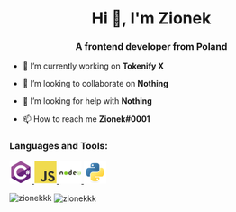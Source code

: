 <h1 align="center">Hi 👋, I'm Zionek</h1>
<h3 align="center">A frontend developer from Poland</h3>

- 🔭 I’m currently working on **Tokenify X**

- 👯 I’m looking to collaborate on **Nothing**

- 🤝 I’m looking for help with **Nothing**

- 📫 How to reach me **Zionek#0001**

<h3 align="left">Languages and Tools:</h3>
<p align="left"> <a href="https://www.w3schools.com/cs/" target="_blank" rel="noreferrer"> <img src="https://raw.githubusercontent.com/devicons/devicon/master/icons/csharp/csharp-original.svg" alt="csharp" width="40" height="40"/> </a> <a href="https://developer.mozilla.org/en-US/docs/Web/JavaScript" target="_blank" rel="noreferrer"> <img src="https://raw.githubusercontent.com/devicons/devicon/master/icons/javascript/javascript-original.svg" alt="javascript" width="40" height="40"/> </a> <a href="https://nodejs.org" target="_blank" rel="noreferrer"> <img src="https://raw.githubusercontent.com/devicons/devicon/master/icons/nodejs/nodejs-original-wordmark.svg" alt="nodejs" width="40" height="40"/> </a> <a href="https://www.python.org" target="_blank" rel="noreferrer"> <img src="https://raw.githubusercontent.com/devicons/devicon/master/icons/python/python-original.svg" alt="python" width="40" height="40"/> </a> </p>

<p><img align="left" src="https://github-readme-stats.vercel.app/api/top-langs?username=zionekkk&show_icons=true&locale=en&layout=compact" alt="zionekkk" /></p>

<p>&nbsp;<img align="center" src="https://github-readme-stats.vercel.app/api?username=zionekkk&show_icons=true&locale=en" alt="zionekkk" /></p>
